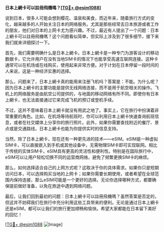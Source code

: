 **日本上網卡可以註冊飛機嗎？[[TG💪+ @esim1088](https://t.me/s/esim1088)]**

说到日本，很多人可能会想到樱花、温泉和美食，而近年来，随着旅行方式的变化，越来越多的人开始关注日本的网络服务。尤其是那些经常去日本旅游或者工作的朋友，他们对日本的上网卡尤为感兴趣。不过，最近有人提出了一个问题：日本上網卡可以註冊飛機嗎？这个问题看似简单，但实际上涉及到了很多细节，接下来我们就来详细探讨一下。

首先，我们需要明确什么是日本上網卡。日本上網卡是一种专门为游客设计的移动数据卡，它允许用户在没有当地SIM卡的情况下也能享受高速互联网连接。这种卡通常可以在机场或在线购买，使用起来非常方便。对于计划在日本停留一段时间的人来说，这是一种经济实惠的选择。

那么，问题来了，日本上網卡真的能用来注册飞机吗？答案是：不能。为什么呢？因为日本上網卡的主要功能是提供无线网络连接，而不是用于航空相关的操作。飞机上的网络服务是由航空公司提供的，与地面的移动网络有所不同。即使你有日本上網卡，也无法直接通过它来完成飞机的预订或登机手续。

不过，这并不意味着日本上網卡就没有用武之地了。事实上，它在旅行中扮演着非常重要的角色。比如，在机场等待航班时，你可以利用日本上網卡快速查询航班信息，或者在社交媒体上分享你的旅行照片。此外，如果你需要查找附近的餐厅、景点或是交通路线，日本上網卡也能为你提供实时的信息支持。

当然，除了日本上網卡，现在还有一种更先进的技术——eSIM。eSIM是一种虚拟SIM卡，可以直接嵌入到手机或其他设备中，无需物理SIM卡即可实现联网。相比于传统的实体SIM卡，eSIM具有更高的灵活性和便利性。特别是在国际旅行中，eSIM可以让用户轻松切换不同的运营商网络，避免了频繁更换SIM卡的麻烦。

那么，如何选择适合自己的上网方式呢？这取决于你的具体需求。如果你只是短期访问日本，可以选择购买当地的上网卡；如果你需要长期使用，或者希望在全球范围内保持连接，那么eSIM可能是一个更好的选择。无论你选择哪种方式，都要确保提前做好准备，以免在旅途中遇到网络问题。

最后，让我们回到最初的问题：日本上網卡可以註冊飛機嗎？虽然答案是否定的，但这并不妨碍我们在旅行中充分利用这些工具带来的便利。无论是通过日本上網卡还是eSIM，都可以让我们的旅行更加顺畅和愉快。希望大家都能在日本留下美好的回忆！

[[TG💪+ @esim1088](https://t.me/s/esim1088) ![Image](https://i.postimg.cc/4NQfJmqS/Snipaste-2025-05-13-00-14-12.png)]